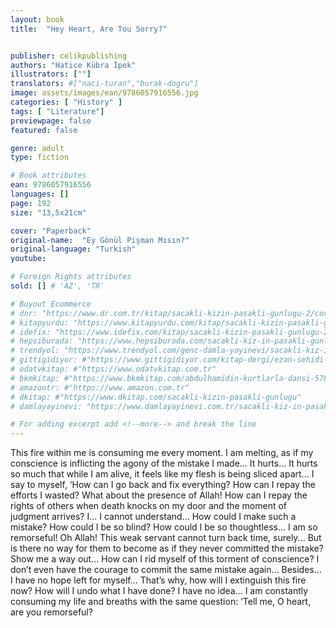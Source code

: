 ```yaml
---
layout: book
title:  "Hey Heart, Are Tou Sorry?"


publisher: celikpublishing
authors: "Hatice Kübra İpek"
illustrators: [""]
translators: #["naci-turan","burak-dogru"]
image: assets/images/ean/9786057916556.jpg
categories: [ "History" ]
tags: [ "Literature"]
previewpage: false
featured: false

genre: adult
type: fiction

# Book attributes
ean: 9786057916556
languages: []
page: 192
size: "13,5x21cm"

cover: "Paperback"
original-name:  "Ey Gönül Pişman Mısın?"
original-language: "Turkish"
youtube:

# Foreign Rights attributes
sold: [] # 'AZ', 'TR'

# Buyout Ecommerce
# dnr: "https://www.dr.com.tr/kitap/sacakli-kizin-pasakli-gunlugu-2/cocuk-ve-genclik/genclik-10-yas/roman-oyku/urunno=0001893059001"
# kitapyurdu: "https://www.kitapyurdu.com/kitap/sacakli-kizin-pasakli-gunlugu-2-/560122.html&filter_name=Sa%C3%A7akl%C4%B1+K%C4%B1z%27%C4%B1n+Pasakl%C4%B1+G%C3%BCnl%C3%BC%C4%9F%C3%BC+2"
# idefix: "https://www.idefix.com/kitap/sacakli-kizin-pasakli-gunlugu-2/cocuk-ve-genclik/genclik-10-yas/roman-oyku/urunno=0001893059001"
# hepsiburada: "https://www.hepsiburada.com/sacakli-kiz-in-pasakli-gunlugu-2-damla-yayinevi-p-HBV000012ER86"
# trendyol: "https://www.trendyol.com/genc-damla-yayinevi/sacakli-kiz-in-pasakli-gunlugu-2-p-54825777"
# gittigidiyor: #"https://www.gittigidiyor.com/kitap-dergi/ezan-sehidi-adnan-menderes_pdp_732728793"
# odatvkitap: #"https://www.odatvkitap.com.tr"
# bkmkitap: #"https://www.bkmkitap.com/abdulhamidin-kurtlarla-dansi-578226"
# amazontr: #"https://www.amazon.com.tr"
# dkitap: #"https://www.dkitap.com/sacakli-kizin-pasakli-gunlugu"
# damlayayinevi: "https://www.damlayayinevi.com.tr/sacakli-kiz-in-pasakli-gunlugu-2-bu-iste-bi-terslik-var"

# For adding excerpt add <!--more--> and break the line
---
```

This fire within me is consuming me every moment. I am melting, as if my conscience is inflicting
the agony of the mistake I made... It hurts... It hurts
so much that while I am alive, it feels like my flesh
is being sliced apart... I say to myself, ‘How can I
go back and fix everything? How can I repay the
efforts I wasted? What about the presence of Allah!
How can I repay the rights of others when death
knocks on my door and the moment of judgment
arrives? I... I cannot understand... How could I
make such a mistake? How could I be so blind?
How could I be so thoughtless... I am so remorseful! Oh Allah! This weak servant cannot turn back
time, surely... But is there no way for them to
become as if they never committed the mistake?
Show me a way out... How can I rid myself of this
torment of conscience? I don’t even have the courage to commit the same mistake again... Besides...
I have no hope left for myself... That’s why, how will
I extinguish this fire now? How will I undo what I
have done? I have no idea... I am constantly consuming my life and breaths with the same question: ‘Tell me, O heart, are you remorseful?
<!--more--> 

